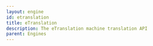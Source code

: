 ```yaml
---
layout: engine
id: etranslation
title: eTranslation
description: The eTranslation machine translation API
parent: Engines
---
```

